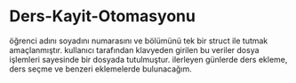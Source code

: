 # Ders-Kayit-Otomasyonu
öğrenci adını soyadını numarasını ve bölümünü tek bir struct ile tutmak amaçlanmıştır. kullanıcı tarafından klavyeden girilen bu veriler dosya işlemleri sayesinde
bir dosyada tutulmuştur.
ilerleyen günlerde ders ekleme, ders seçme ve benzeri eklemelerde bulunacağım.  
